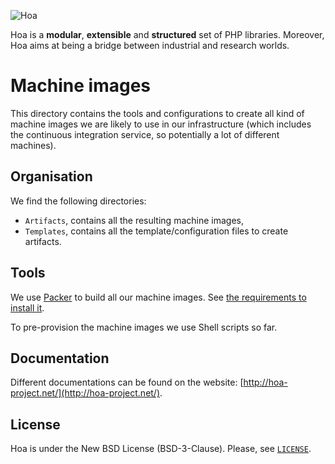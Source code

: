 ![Hoa](http://static.hoa-project.net/Image/Hoa_small.png)

Hoa is a **modular**, **extensible** and **structured** set of PHP libraries.
Moreover, Hoa aims at being a bridge between industrial and research worlds.

# Machine images

This directory contains the tools and configurations to create all kind of
machine images we are likely to use in our infrastructure (which includes the
continuous integration service, so potentially a lot of different machines).

## Organisation

We find the following directories:

  * `Artifacts`, contains all the resulting machine images,
  * `Templates`, contains all the template/configuration files to create
    artifacts.

## Tools

We use [Packer](https://packer.io/) to build all our machine images. See [the
requirements to install it](https://packer.io/downloads.html).

To pre-provision the machine images we use Shell scripts so far.

## Documentation

Different documentations can be found on the website:
[http://hoa-project.net/](http://hoa-project.net/).

## License

Hoa is under the New BSD License (BSD-3-Clause). Please, see
[`LICENSE`](http://hoa-project.net/LICENSE).

